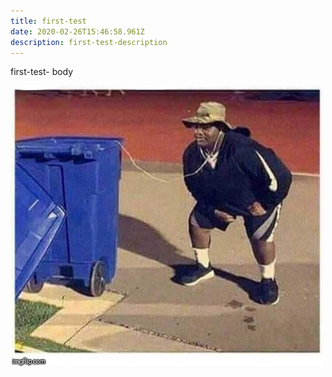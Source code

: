 ```yaml
---
title: first-test
date: 2020-02-26T15:46:58.961Z
description: first-test-description
---
```


first-test- body

![alt_text](../assets/images/a-man-listening-to-a-garbage-can.jpg "first-test-image")
